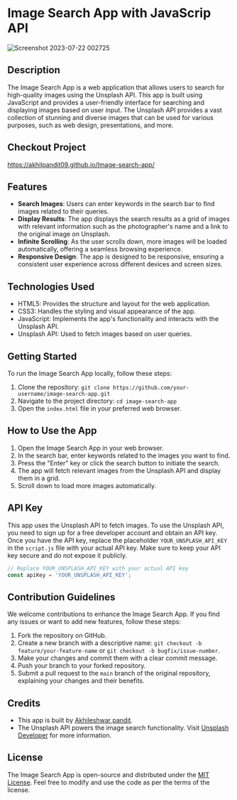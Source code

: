 # Image Search App with JavaScrip API

![Screenshot 2023-07-22 002725](https://github.com/akhilpandit09/Image-search-app/assets/64522940/b2f99859-7ce0-49c9-b65c-533ce0165b4a)


## Description

The Image Search App is a web application that allows users to search for high-quality images using the Unsplash API. This app is built using JavaScript and provides a user-friendly interface for searching and displaying images based on user input. The Unsplash API provides a vast collection of stunning and diverse images that can be used for various purposes, such as web design, presentations, and more.

## Checkout Project 
https://akhilpandit09.github.io/Image-search-app/

## Features

- **Search Images**: Users can enter keywords in the search bar to find images related to their queries.
- **Display Results**: The app displays the search results as a grid of images with relevant information such as the photographer's name and a link to the original image on Unsplash.
- **Infinite Scrolling**: As the user scrolls down, more images will be loaded automatically, offering a seamless browsing experience.
- **Responsive Design**: The app is designed to be responsive, ensuring a consistent user experience across different devices and screen sizes.

## Technologies Used

- HTML5: Provides the structure and layout for the web application.
- CSS3: Handles the styling and visual appearance of the app.
- JavaScript: Implements the app's functionality and interacts with the Unsplash API.
- Unsplash API: Used to fetch images based on user queries.

## Getting Started

To run the Image Search App locally, follow these steps:

1. Clone the repository: `git clone https://github.com/your-username/image-search-app.git`
2. Navigate to the project directory: `cd image-search-app`
3. Open the `index.html` file in your preferred web browser.

## How to Use the App

1. Open the Image Search App in your web browser.
2. In the search bar, enter keywords related to the images you want to find.
3. Press the "Enter" key or click the search button to initiate the search.
4. The app will fetch relevant images from the Unsplash API and display them in a grid.
5. Scroll down to load more images automatically.

## API Key

This app uses the Unsplash API to fetch images. To use the Unsplash API, you need to sign up for a free developer account and obtain an API key. Once you have the API key, replace the placeholder `YOUR_UNSPLASH_API_KEY` in the `script.js` file with your actual API key. Make sure to keep your API key secure and do not expose it publicly.

```javascript
// Replace YOUR_UNSPLASH_API_KEY with your actual API key
const apiKey = 'YOUR_UNSPLASH_API_KEY';
```

## Contribution Guidelines

We welcome contributions to enhance the Image Search App. If you find any issues or want to add new features, follow these steps:

1. Fork the repository on GitHub.
2. Create a new branch with a descriptive name: `git checkout -b feature/your-feature-name` or `git checkout -b bugfix/issue-number`.
3. Make your changes and commit them with a clear commit message.
4. Push your branch to your forked repository.
5. Submit a pull request to the `main` branch of the original repository, explaining your changes and their benefits.

## Credits

- This app is built by [Akhileshwar pandit](https://github.com/akhilpandit09).
- The Unsplash API powers the image search functionality. Visit [Unsplash Developer](https://unsplash.com/developers) for more information.

## License

The Image Search App is open-source and distributed under the [MIT License](LICENSE). Feel free to modify and use the code as per the terms of the license.
